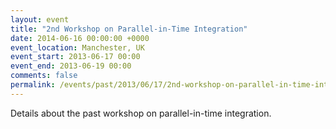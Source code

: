 ```yaml
---
layout: event
title: "2nd Workshop on Parallel-in-Time Integration"
date: 2014-06-16 00:00:00 +0000
event_location: Manchester, UK
event_start: 2013-06-17 00:00
event_end: 2013-06-19 00:00
comments: false
permalink: /events/past/2013/06/17/2nd-workshop-on-parallel-in-time-integration.html
---
```


Details about the past workshop on parallel-in-time integration.
